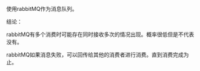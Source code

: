 使用rabbitMQ作为消息队列。

结论：

rabbitMQ有多个消费时可能存在同时接收多次的情况出现。概率很低但是不代表没有。

rabbitMQ如果消息失败，可以回传给其他的消费者进行消费。直到消费完成为止。

